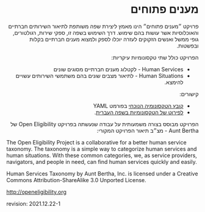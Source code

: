 <div dir="rtl">

מענים פתוחים
============

פרויקט ״מענים פתוחים״ הינו מאמץ ליצירת שפה משותפת לתיאור השירותים חברתיים והאוכלוסיות אשר עושות בהם שימוש. דרך השימוש בשפה זו, ספקי שירות, רגולטורים, גופי ממשל ואנשים הזקוקים לעזרה יוכלו לספק ולמצוא מענים חברתיים בקלות ובפשטות.

הפרויקט כולל שתי טקסונומיות עיקריות:
- Human Services - לקטלוג מענים חברתיים מסוגים שונים
- Human Situations - לתיאור מצבים שונים בהם משתמשי השירותים עשויים להימצא.

קישורים:
- [קובץ הטקסונומיה הנוכחי](taxonomy.yaml) בפורמט YAML
- [לפירוט של הטקסונומיות בשפה העברית](TAXONOMIES.md).

הפרויקט מבוסס בצורה משמעותית על עבודה שנעשתה בפרויקט Open Eligibility של Aunt Bertha - מצ״ב תיאור הפרויקט המקורי:
</div>

The Open Eligibility Project is a collaborative for a better human service taxonomy. The taxonomy is a simple way to categorize human services and human situations. With these common categories, we, as service providers, navigators, and people in need, can find human services quickly and easily.

Human Services Taxonomy by Aunt Bertha, Inc. is licensed under a Creative Commons Attribution-ShareAlike 3.0 Unported License.

http://openeligibility.org



revision: 2021.12.22-1